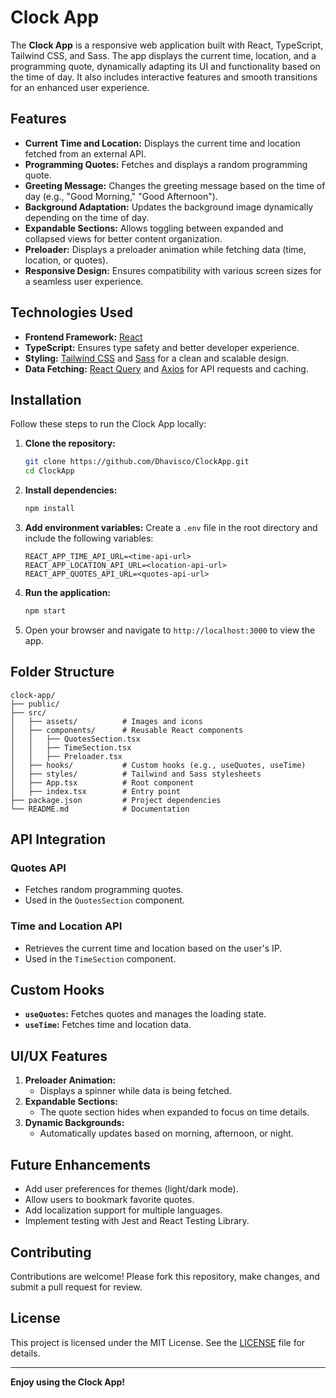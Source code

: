 # Clock App

The **Clock App** is a responsive web application built with React, TypeScript, Tailwind CSS, and Sass. The app displays the current time, location, and a programming quote, dynamically adapting its UI and functionality based on the time of day. It also includes interactive features and smooth transitions for an enhanced user experience.

## Features

- **Current Time and Location:** Displays the current time and location fetched from an external API.
- **Programming Quotes:** Fetches and displays a random programming quote.
- **Greeting Message:** Changes the greeting message based on the time of day (e.g., "Good Morning," "Good Afternoon").
- **Background Adaptation:** Updates the background image dynamically depending on the time of day.
- **Expandable Sections:** Allows toggling between expanded and collapsed views for better content organization.
- **Preloader:** Displays a preloader animation while fetching data (time, location, or quotes).
- **Responsive Design:** Ensures compatibility with various screen sizes for a seamless user experience.

## Technologies Used

- **Frontend Framework:** [React](https://reactjs.org/)
- **TypeScript:** Ensures type safety and better developer experience.
- **Styling:** [Tailwind CSS](https://tailwindcss.com/) and [Sass](https://sass-lang.com/) for a clean and scalable design.
- **Data Fetching:** [React Query](https://tanstack.com/query/v4) and [Axios](https://axios-http.com/) for API requests and caching.

## Installation

Follow these steps to run the Clock App locally:

1. **Clone the repository:**
   ```bash
   git clone https://github.com/Dhavisco/ClockApp.git
   cd ClockApp
   ```

2. **Install dependencies:**
   ```bash
   npm install
   ```

3. **Add environment variables:**
   Create a `.env` file in the root directory and include the following variables:
   ```env
   REACT_APP_TIME_API_URL=<time-api-url>
   REACT_APP_LOCATION_API_URL=<location-api-url>
   REACT_APP_QUOTES_API_URL=<quotes-api-url>
   ```

4. **Run the application:**
   ```bash
   npm start
   ```

5. Open your browser and navigate to `http://localhost:3000` to view the app.

## Folder Structure

```
clock-app/
├── public/
├── src/
│   ├── assets/          # Images and icons
│   ├── components/      # Reusable React components
│   │   ├── QuotesSection.tsx
│   │   ├── TimeSection.tsx
│   │   ├── Preloader.tsx
│   ├── hooks/           # Custom hooks (e.g., useQuotes, useTime)
│   ├── styles/          # Tailwind and Sass stylesheets
│   ├── App.tsx          # Root component
│   ├── index.tsx        # Entry point
├── package.json         # Project dependencies
└── README.md            # Documentation
```

## API Integration

### Quotes API
- Fetches random programming quotes.
- Used in the `QuotesSection` component.

### Time and Location API
- Retrieves the current time and location based on the user's IP.
- Used in the `TimeSection` component.

## Custom Hooks

- **`useQuotes`:** Fetches quotes and manages the loading state.
- **`useTime`:** Fetches time and location data.

## UI/UX Features

1. **Preloader Animation:**
   - Displays a spinner while data is being fetched.
2. **Expandable Sections:**
   - The quote section hides when expanded to focus on time details.
3. **Dynamic Backgrounds:**
   - Automatically updates based on morning, afternoon, or night.

## Future Enhancements

- Add user preferences for themes (light/dark mode).
- Allow users to bookmark favorite quotes.
- Add localization support for multiple languages.
- Implement testing with Jest and React Testing Library.

## Contributing

Contributions are welcome! Please fork this repository, make changes, and submit a pull request for review.

## License

This project is licensed under the MIT License. See the [LICENSE](LICENSE) file for details.

---

**Enjoy using the Clock App!**

